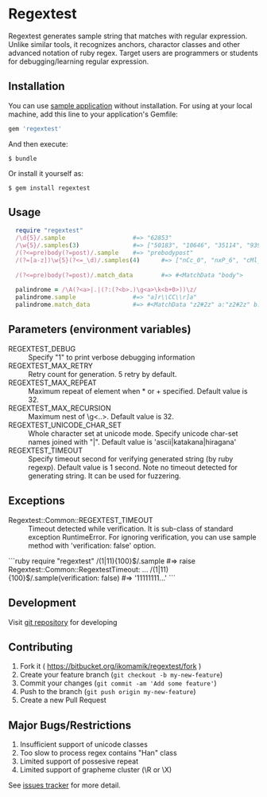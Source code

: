 # Regextest
Regextest generates sample string that matches with regular expression. Unlike similar tools, it recognizes anchors, charactor classes and other advanced notation of ruby regex. Target users are programmers or students for debugging/learning regular expression.

## Installation

You can use [sample application](https://regtestweb.herokuapp.com/test_data/home) without installation. For using at your local machine, add this line to your application's Gemfile:

```ruby
gem 'regextest'
```

And then execute:

    $ bundle

Or install it yourself as:

    $ gem install regextest


## Usage

```ruby
  require "regextest"
  /\d{5}/.sample                   #=> "62853"
  /\w{5}/.samples(3)               #=> ["50183", "10646", "35114", "93966", "20186"]
  /(?<=pre)body(?=post)/.sample    #=> "prebodypost"
  /(?=[a-z])\w{5}(?<=_\d)/.samples(4)      #=> ["nCc_0", "nxP_6", "cMl_3", "riQ_9"]
  
  /(?<=pre)body(?=post)/.match_data        #=> #<MatchData "body">
  
  palindrome = /\A(?<a>|.|(?:(?<b>.)\g<a>\k<b+0>))\z/
  palindrome.sample                #=> "a]r\\CC\\r]a"
  palindrome.match_data            #=> #<MatchData "z2#2z" a:"z2#2z" b:"2">
```

## Parameters (environment variables)
<dl>
  <dt>REGEXTEST_DEBUG</dt>
    <dd>Specify "1" to print verbose debugging information</dd>
  <dt>REGEXTEST_MAX_RETRY</dt>
    <dd>Retry count for generation. 5 retry by default.</dd>
  <dt>REGEXTEST_MAX_REPEAT</dt>
    <dd>Maximum repeat of element when * or + specified. Default value is 32.</dd>
  <dt>REGEXTEST_MAX_RECURSION</dt>
    <dd>Maximum nest of \g<..>. Default value is 32.</dd>
  <dt>REGEXTEST_UNICODE_CHAR_SET</dt>
    <dd>Whole character set at unicode mode. Specify unicode char-set names joined with "|". Default value is 'ascii|katakana|hiragana'</dd>
  <dt>REGEXTEST_TIMEOUT</dt>
    <dd>Specify timeout second for verifying generated string (by ruby regexp). Default value is 1 second. Note no timeout detected for generating string. It can be used for fuzzering.</dd>
</dl>


## Exceptions
<dl>
  <dt>Regextest::Common::REGEXTEST_TIMEOUT</dt>
    <dd>Timeout detected while verification. It is sub-class of standard exception RuntimeError. For ignoring verification, you can use sample method with 'verification: false' option.
    </dd>
</dl>
```ruby
  require "regextest"
  /(1|11){100}$/.sample                       #=> raise Regextest::Common::RegextestTimeout: ...
  /(1|11){100}$/.sample(verification: false)  #=> '11111111...'
```

## Development

  Visit [git repository](https://bitbucket.org/ikomamik/regextest/src) for developing

## Contributing

1. Fork it ( https://bitbucket.org/ikomamik/regextest/fork )
2. Create your feature branch (`git checkout -b my-new-feature`)
3. Commit your changes (`git commit -am 'Add some feature'`)
4. Push to the branch (`git push origin my-new-feature`)
5. Create a new Pull Request

## Major Bugs/Restrictions
1. Insufficient support of unicode classes
2. Too slow to process regex contains "Han" class
3. Limited support of possesive repeat
4. Limited support of grapheme cluster (\R or \X)

See [issues tracker](https://bitbucket.org/ikomamik/regextest/issues?status=new&status=open) for more detail. 

